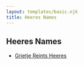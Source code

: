 ```yaml
---
layout: templates/basic.njk
title: Heeres Names
---
```

## Heeres Names
- [Grietje Reints Heeres](/people/8/87985942)